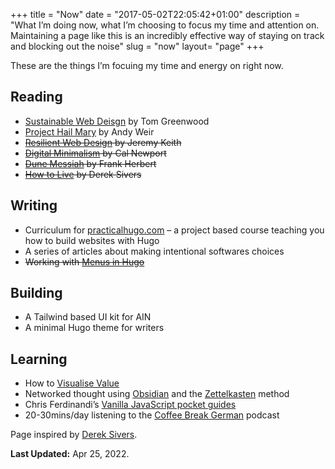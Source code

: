 +++
title = "Now"
date = "2017-05-02T22:05:42+01:00"
description = "What I’m doing now, what I’m choosing to focus my time and attention on. Maintaining a page like this is an incredibly effective way of staying on track and blocking out the noise"
slug = "now"
layout= "page"
+++

These are the things I’m focuing my time and energy on right now.

## Reading

- [Sustainable Web Deisgn](https://abookapart.com/products/sustainable-web-design) by Tom Greenwood
- [Project Hail Mary](https://www.goodreads.com/book/show/54493401-project-hail-mary) by Andy Weir
- ~~[Resilient Web Design](https://resilientwebdesign.com/) by Jeremy Keith~~
- ~~[Digital Minimalism](https://www.calnewport.com/books/digital-minimalism/) by Cal Newport~~
- ~~[Dune Messiah](https://www.goodreads.com/book/show/44492285-dune-messiah) by Frank Herbert~~
- ~~[How to Live](https://sive.rs/h) by Derek Sivers~~

## Writing
- Curriculum for [practicalhugo.com](https://practicalhugo.com) – a project based course teaching you how to build websites with Hugo
- A series of articles about making intentional softwares choices
- ~~Working with [Menus in Hugo](/writing/menus-in-hugo/)~~

## Building

- A Tailwind based UI kit for AIN
- A minimal Hugo theme for writers

## Learning

- How to [Visualise Value](https://visualizevalue.com/)
- Networked thought using [Obsidian](https://obsidian.md/) and the [Zettelkasten](https://zettelkasten.de/) method
- Chris Ferdinandi’s [Vanilla JavaScript pocket guides](https://vanillajsguides.com/)
- 20-30mins/day listening to the [Coffee Break German](https://coffeebreaklanguages.com/) podcast


Page inspired by [Derek Sivers](https://nownownow.com/about).

**Last Updated:** Apr 25, 2022.
